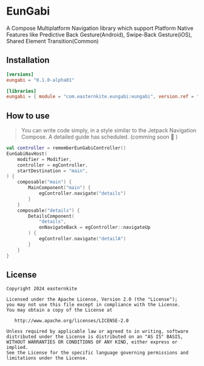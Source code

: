 # EunGabi
A Compose Multiplatform Navigation library which support Platform Native Features like Predictive Back Gesture(Android), Swipe-Back Gesture(iOS), Shared Element Transition(Common)

## Installation
```toml
[versions]
eungabi = "0.1.0-alpha01"

[libraries]
eungabi = { module = "com.easternkite.eungabi:eungabi", version.ref = "eungabi" }
```

## How to use
> You can write code simply, in a style similar to the Jetpack Navigation Compose. A detailed guide has scheduled. (comming soon 🤗 )
```kotlin
val controller = rememberEunGabiController()
EunGabiNavHost(
    modifier = Modifier,
    controller = egController,
    startDestination = "main",
) {
    composable("main") {
        MainComponent("main") {
            egController.navigate("details")
        }
    }
    composable("details") {
        DetailsComponent(
            "details",
            onNavigateBack = egController::navigateUp
        ) {
            egController.navigate("detailA")
        }
    }
}
```

## License
```
Copyright 2024 easternkite

Licensed under the Apache License, Version 2.0 (the "License");
you may not use this file except in compliance with the License.
You may obtain a copy of the License at

   http://www.apache.org/licenses/LICENSE-2.0

Unless required by applicable law or agreed to in writing, software
distributed under the License is distributed on an "AS IS" BASIS,
WITHOUT WARRANTIES OR CONDITIONS OF ANY KIND, either express or implied.
See the License for the specific language governing permissions and
limitations under the License.
```
